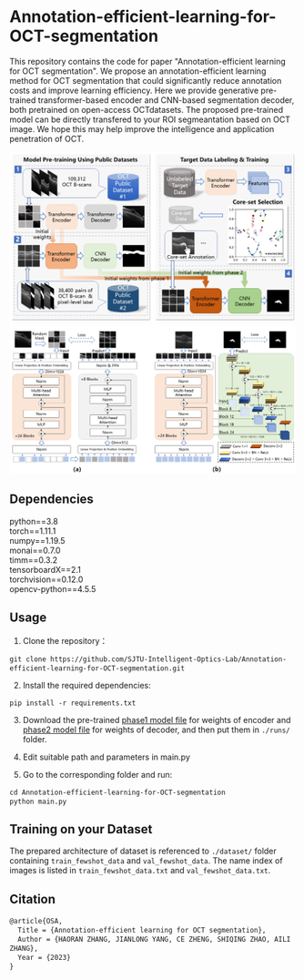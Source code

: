 # Annotation-efficient-learning-for-OCT-segmentation

This repository contains the code for paper "Annotation-efficient learning for OCT segmentation". We propose an annotation-efficient learning method for OCT segmentation that could significantly reduce annotation costs and improve learning efficiency. Here we provide generative pre-trained transformer-based encoder and CNN-based segmentation decoder, both pretrained on open-access OCTdatasets. The proposed pre-trained model can be directly transfered to your ROI segmeantation based on OCT image. We hope this may help improve the intelligence and application penetration of OCT.

![Overview](images/Figure%201.png)
![Model architecture](images/Figure%202.png)

## Dependencies 
python==3.8<br>
torch==1.11.1<br>
numpy==1.19.5<br>
monai==0.7.0<br>
timm==0.3.2<br>
tensorboardX==2.1<br>
torchvision==0.12.0<br>
opencv-python==4.5.5<br>

## Usage
1. Clone the repository：
```
git clone https://github.com/SJTU-Intelligent-Optics-Lab/Annotation-efficient-learning-for-OCT-segmentation.git
```  

2. Install the required dependencies:
```
pip install -r requirements.txt
```
3. Download the pre-trained [phase1 model file]([https://jbox.sjtu.edu.cn/l/d1pZvS](https://pan.baidu.com/s/1McXDPicpd9JWSiyeIARNQg?pwd=4ufn)) for weights of encoder and [phase2 model file](https://jbox.sjtu.edu.cn/l/t1vDE7) for weights of decoder, and then put them in `./runs/` folder.

4. Edit suitable path and parameters in main.py

5. Go to the corresponding folder and run:
```
cd Annotation-efficient-learning-for-OCT-segmentation
python main.py
```

## Training on your Dataset
The prepared architecture of dataset is referenced to `./dataset/` folder containing `train_fewshot_data` and `val_fewshot_data`. The name index of images is listed in `train_fewshot_data.txt` and `val_fewshot_data.txt`.

## Citation
```
@article{OSA,
  Title = {Annotation-efficient learning for OCT segmentation},
  Author = {HAORAN ZHANG, JIANLONG YANG, CE ZHENG, SHIQING ZHAO, AILI ZHANG},
  Year = {2023}
}
```
